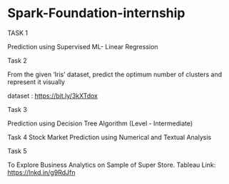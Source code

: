 # Spark-Foundation-internship

TASK 1

Prediction using Supervised ML- Linear Regression

Task 2
  
From the given ‘Iris’ dataset, predict the optimum number of clusters and represent it visually

dataset : https://bit.ly/3kXTdox

Task 3
 
 Prediction using Decision Tree Algorithm
(Level - Intermediate)

Task 4
Stock Market Prediction using Numerical and Textual Analysis 


Task 5

To Explore Business Analytics on Sample of Super Store.
Tableau Link: https://lnkd.in/g9RdJfn
